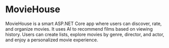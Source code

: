 # MovieHouse
MovieHouse is a smart ASP.NET Core app where users can discover, rate, and organize movies. It uses AI to recommend films based on viewing history. Users can create lists, explore movies by genre, director, and actor, and enjoy a personalized movie experience.
